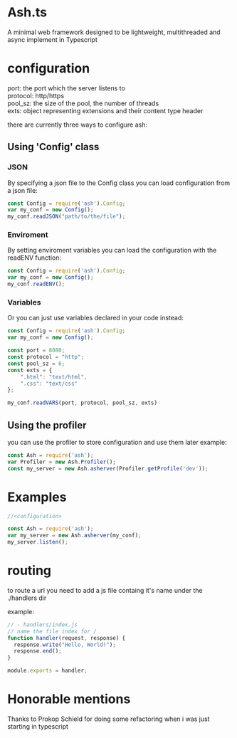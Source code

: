 # Ash.ts
A minimal web framework designed to be lightweight, multithreaded and async implement in Typescript

# configuration
port: the port which the server listens to   
protocol: http/https   
pool_sz: the size of the pool, the number of threads   
exts: object representing extensions and their content type header   
   
there are currently three ways to configure ash:

## Using 'Config' class
### JSON
By specifying a json file to the Config class you can load configuration from a json file:
```typescript
const Config = require('ash').Config;
var my_conf = new Config();
my_conf.readJSON("path/to/the/file");
```

### Enviroment
By setting enviroment variables you can load the configuration with the readENV function:
```typescript
const Config = require('ash').Config;
var my_conf = new Config();
my_conf.readENV();
```

### Variables
Or you can just use variables declared in your code instead:
```typescript
const Config = require('ash').Config;
var my_conf = new Config();

const port = 8080;
const protocol = "http";
const pool_sz = 6;
const exts = {
	".html": "text/html",
	".css": "text/css"
};

my_conf.readVARS(port, protocol, pool_sz, exts)
```

## Using the profiler
you can use the profiler to store configuration and use them later
example:
```typescript
const Ash = require('ash');
var Profiler = new Ash.Profiler();
const my_server = new Ash.asherver(Profiler.getProfile('dev'));
```
# Examples
```typescript
//<configuration>

const Ash = require('ash');
var my_server = new Ash.asherver(my_conf);
my_server.listen();
```

# routing
to route a url you need to add a js file containg it's name under the ./handlers dir

example:
```javascript
// - handlers/index.js
// name the file index for /
function handler(request, response) {
  response.write("Hello, World!");
  response.end();
}

module.exports = handler;
```

# Honorable mentions
Thanks to Prokop Schield for doing some refactoring when i was just starting in typescript
